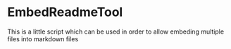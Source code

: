 # EmbedReadmeTool
This is a little script which can be used in order to allow embeding multiple files into markdown files
